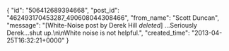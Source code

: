  {
   "id": "506412689394668",
   "post_id": "462493170453287_490608044308466",
   "from_name": "Scott Duncan",
   "message": "[White-Noise post by Derek Hill *deleted*] ...Seriously Derek...shut up.\n\nWhite noise is not helpful.",
   "created_time": "2013-04-25T16:32:21+0000"
 }
